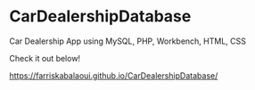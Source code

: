 # CarDealershipDatabase
 Car Dealership App using MySQL, PHP, Workbench, HTML, CSS


Check it out below!


 https://farriskabalaoui.github.io/CarDealershipDatabase/
